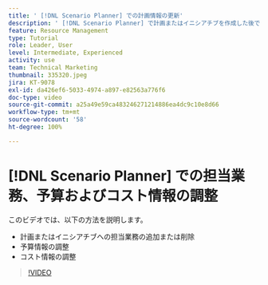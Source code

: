 ```yaml
---
title: ' [!DNL Scenario Planner] での計画情報の更新'
description: ' [!DNL Scenario Planner] で計画またはイニシアチブを作成した後で、担当業務、予算またはコスト情報を変更または更新する方法を説明します。'
feature: Resource Management
type: Tutorial
role: Leader, User
level: Intermediate, Experienced
activity: use
team: Technical Marketing
thumbnail: 335320.jpeg
jira: KT-9078
exl-id: da426ef6-5033-4974-a897-e82563a776f6
doc-type: video
source-git-commit: a25a49e59ca483246271214886ea4dc9c10e8d66
workflow-type: tm+mt
source-wordcount: '58'
ht-degree: 100%

---
```


# [!DNL Scenario Planner] での担当業務、予算およびコスト情報の調整

このビデオでは、以下の方法を説明します。

* 計画またはイニシアチブへの担当業務の追加または削除
* 予算情報の調整
* コスト情報の調整

>[!VIDEO](https://video.tv.adobe.com/v/335320/?quality=12&learn=on)
